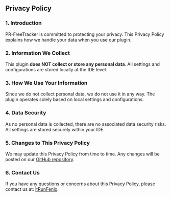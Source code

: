 ## Privacy Policy

### 1. Introduction

PR-FreeTracker is committed to protecting your privacy. This Privacy Policy explains how we handle your data when you use our plugin.

### 2. Information We Collect

This plugin **does NOT collect or store any personal data**. All settings and configurations are stored locally at the IDE level.

### 3. How We Use Your Information

Since we do not collect personal data, we do not use it in any way. The plugin operates solely based on local settings and configurations.

### 4. Data Security

As no personal data is collected, there are no associated data security risks. All settings are stored securely within your IDE.

### 5. Changes to This Privacy Policy

We may update this Privacy Policy from time to time. Any changes will be posted on our [GitHub repository](https://github.com/itRunFenix/PR-FreeTracker-plugin).

### 6. Contact Us

If you have any questions or concerns about this Privacy Policy, please contact us at: [itRunFenix](mailto:itrun.fenix@gmail.com).
